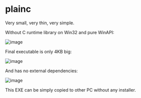 # plainc

Very small, very thin, very simple.

Without C runtime library on Win32 and pure WinAPI:

![image](https://github.com/user-attachments/assets/3b1c1445-72af-48ba-8031-399aa344a5b0)

Final executable is only 4KB big:

![image](https://github.com/user-attachments/assets/67cf6531-f4e6-4d05-aed0-644a6618d6c7)

And has no external dependencies:

![image](https://github.com/user-attachments/assets/c5df6eab-1f9f-4c4f-b4a2-e09eef4aeb8a)

This EXE can be simply copied to other PC without any installer.
